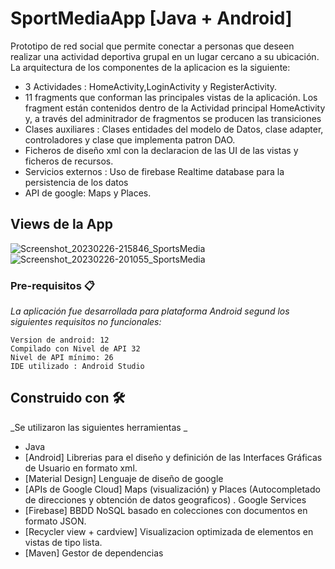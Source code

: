 # SportMediaApp [Java + Android]

Prototipo de red social que permite conectar a personas que deseen realizar una actividad deportiva grupal en un lugar cercano a su ubicación.
La arquitectura de los componentes de la aplicacion es la siguiente:

* 3 Actividades : HomeActivity,LoginActivity y RegisterActivity. 
* 11 fragments que conforman las principales vistas de la aplicación. Los fragment están contenidos dentro de la Actividad principal HomeActivity y, 
a través del adminitrador de fragmentos se producen las transiciones
* Clases auxiliares : Clases entidades del modelo de Datos, clase adapter, controladores y clase que implementa patron DAO.
* Ficheros de diseño xml con la declaracion de las UI de las vistas y ficheros de recursos.
* Servicios externos : Uso de firebase Realtime database para la persistencia de los datos
* API de google: Maps y Places.

## Views de la App

![Screenshot_20230226-215846_SportsMedia](https://user-images.githubusercontent.com/73450522/221664119-352aa058-2e90-4a37-8959-df47515af5f8.jpg)![Screenshot_20230226-201055_SportsMedia](https://user-images.githubusercontent.com/73450522/221664235-3131e298-5baa-4153-b811-a5a2e35f4d20.jpg)


### Pre-requisitos 📋

_La aplicación fue desarrollada para plataforma Android segund los siguientes requisitos no funcionales:_

```
Version de android: 12
Compilado con Nivel de API 32
Nivel de API mínimo: 26
IDE utilizado : Android Studio
```

## Construido con 🛠️

_Se utilizaron las siguientes herramientas _

* Java
* [Android] Librerias para el diseño y definición de las Interfaces Gráficas de Usuario en formato xml.
* [Material Design] Lenguaje de diseño de google
* [APIs de Google Cloud] Maps (visualización) y Places (Autocompletado de direcciones y obtención de datos geograficos) . Google Services
* [Firebase] BBDD NoSQL basado en colecciones con documentos en formato JSON.
* [Recycler view + cardview] Visualizacion optimizada de elementos en vistas de tipo lista.
* [Maven] Gestor de dependencias


